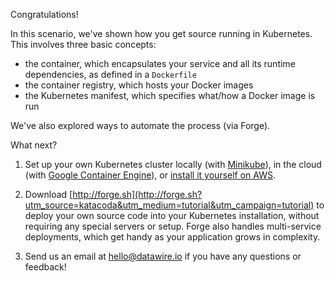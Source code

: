 Congratulations!

In this scenario, we've shown how you get source running in Kubernetes. This involves three basic concepts:

* the container, which encapsulates your service and all its runtime dependencies, as defined in a `Dockerfile`
* the container registry, which hosts your Docker images
* the Kubernetes manifest, which specifies what/how a Docker image is run

We've also explored ways to automate the process (via Forge).

What next?

1. Set up your own Kubernetes cluster locally (with [Minikube](https://kubernetes.io/docs/tasks/tools/install-minikube/)), in the cloud (with [Google Container Engine](https://cloud.google.com/container-engine/)), or [install it yourself on AWS](https://www.datawire.io/guide/infrastructure/setting-kubernetes-aws/).

2. Download [http://forge.sh](http://forge.sh?utm_source=katacoda&utm_medium=tutorial&utm_campaign=tutorial) to deploy your own source code into your Kubernetes installation, without requiring any special servers or setup. Forge also handles multi-service deployments, which get handy as your application grows in complexity.

3. Send us an email at hello@datawire.io if you have any questions or feedback!
